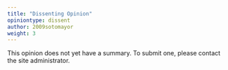 ```yaml
---
title: "Dissenting Opinion"
opiniontype: dissent
author: 2009sotomayor
weight: 3
---
```

This opinion does not yet have a summary. To submit one, please contact the site administrator.